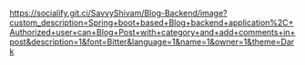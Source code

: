 https://socialify.git.ci/SavvyShivam/Blog-Backend/image?custom_description=Spring+boot+based+Blog+backend+application%2C+Authorized+user+can+Blog+Post+with+category+and+add+comments+in+post&description=1&font=Bitter&language=1&name=1&owner=1&theme=Dark
